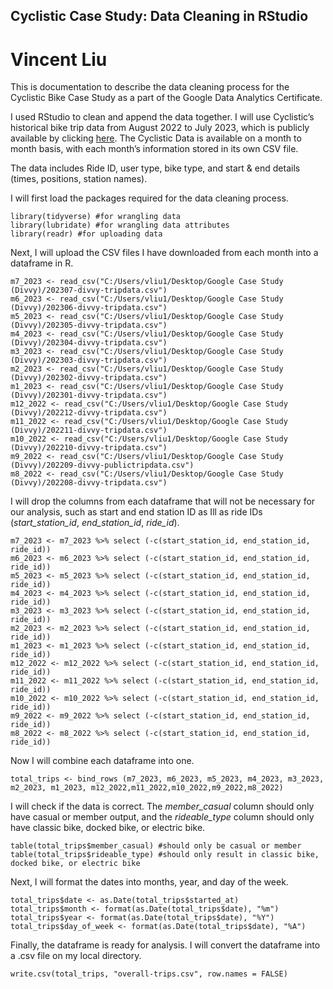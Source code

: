 ## Cyclistic Case Study: Data Cleaning in RStudio
# Vincent Liu

This is documentation to describe the data cleaning process for the Cyclistic Bike Case Study as a part of the Google Data Analytics Certificate. 

I used RStudio to clean and append the data together. I will use Cyclistic’s historical bike trip data from August 2022 to July 2023, which is publicly available by clicking [here](https://divvy-tripdata.s3.amazonaws.com/index.html). The Cyclistic Data is available on a month to month basis, with each month’s information stored in its own CSV file.

The data includes Ride ID, user type, bike type, and start & end details (times, positions, station names).

I will first load the packages required for the data cleaning process. 

```{r}
library(tidyverse) #for wrangling data
library(lubridate) #for wrangling data attributes
library(readr) #for uploading data 
```

Next, I will upload the CSV files I have downloaded from each month into a dataframe in R.  
```{r}
m7_2023 <- read_csv("C:/Users/vliu1/Desktop/Google Case Study (Divvy)/202307-divvy-tripdata.csv")
m6_2023 <- read_csv("C:/Users/vliu1/Desktop/Google Case Study (Divvy)/202306-divvy-tripdata.csv")
m5_2023 <- read_csv("C:/Users/vliu1/Desktop/Google Case Study (Divvy)/202305-divvy-tripdata.csv")
m4_2023 <- read_csv("C:/Users/vliu1/Desktop/Google Case Study (Divvy)/202304-divvy-tripdata.csv")
m3_2023 <- read_csv("C:/Users/vliu1/Desktop/Google Case Study (Divvy)/202303-divvy-tripdata.csv")
m2_2023 <- read_csv("C:/Users/vliu1/Desktop/Google Case Study (Divvy)/202302-divvy-tripdata.csv")
m1_2023 <- read_csv("C:/Users/vliu1/Desktop/Google Case Study (Divvy)/202301-divvy-tripdata.csv")
m12_2022 <- read_csv("C:/Users/vliu1/Desktop/Google Case Study (Divvy)/202212-divvy-tripdata.csv")
m11_2022 <- read_csv("C:/Users/vliu1/Desktop/Google Case Study (Divvy)/202211-divvy-tripdata.csv")
m10_2022 <- read_csv("C:/Users/vliu1/Desktop/Google Case Study (Divvy)/202210-divvy-tripdata.csv")
m9_2022 <- read_csv("C:/Users/vliu1/Desktop/Google Case Study (Divvy)/202209-divvy-publictripdata.csv")
m8_2022 <- read_csv("C:/Users/vliu1/Desktop/Google Case Study (Divvy)/202208-divvy-tripdata.csv")
```


I will drop the columns from each dataframe that will not be necessary for our analysis, such as start and end station ID as Ill as ride IDs (*start_station_id*, *end_station_id*, *ride_id*).
```{r}
m7_2023 <- m7_2023 %>% select (-c(start_station_id, end_station_id, ride_id))
m6_2023 <- m6_2023 %>% select (-c(start_station_id, end_station_id, ride_id))
m5_2023 <- m5_2023 %>% select (-c(start_station_id, end_station_id, ride_id))
m4_2023 <- m4_2023 %>% select (-c(start_station_id, end_station_id, ride_id))
m3_2023 <- m3_2023 %>% select (-c(start_station_id, end_station_id, ride_id))
m2_2023 <- m2_2023 %>% select (-c(start_station_id, end_station_id, ride_id))
m1_2023 <- m1_2023 %>% select (-c(start_station_id, end_station_id, ride_id))
m12_2022 <- m12_2022 %>% select (-c(start_station_id, end_station_id, ride_id))
m11_2022 <- m11_2022 %>% select (-c(start_station_id, end_station_id, ride_id))
m10_2022 <- m10_2022 %>% select (-c(start_station_id, end_station_id, ride_id))
m9_2022 <- m9_2022 %>% select (-c(start_station_id, end_station_id, ride_id))
m8_2022 <- m8_2022 %>% select (-c(start_station_id, end_station_id, ride_id))
```

Now I will combine each dataframe into one. 
```{r}
total_trips <- bind_rows (m7_2023, m6_2023, m5_2023, m4_2023, m3_2023, m2_2023, m1_2023, m12_2022,m11_2022,m10_2022,m9_2022,m8_2022)
```

I will check if the data is correct. The *member_casual* column should only have casual or member output, and the *rideable_type* column should only have classic bike, docked bike, or electric bike.

```{r}
table(total_trips$member_casual) #should only be casual or member
table(total_trips$rideable_type) #should only result in classic bike, docked bike, or electric bike
```

Next, I will format the dates into months, year, and day of the week. 

```{r}
total_trips$date <- as.Date(total_trips$started_at)
total_trips$month <- format(as.Date(total_trips$date), "%m")
total_trips$year <- format(as.Date(total_trips$date), "%Y")
total_trips$day_of_week <- format(as.Date(total_trips$date), "%A")
```

Finally, the dataframe is ready for analysis. I will convert the dataframe into a .csv file on my local directory. 

```{r}
write.csv(total_trips, "overall-trips.csv", row.names = FALSE)
```
